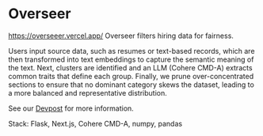 
# Overseer

https://overseeer.vercel.app/
Overseer filters hiring data for fairness.

Users input source data, such as resumes or text-based records, which are then transformed into text embeddings to capture the semantic meaning of the text. 
Next, clusters are identified and an LLM (Cohere CMD-A) extracts common traits that define each group. Finally, we prune over-concentrated sections to ensure that no dominant category skews the dataset, leading to a more balanced and representative distribution. 

See our [Devpost](https://devpost.com/software/overseer-vn8fpc) for more information.

Stack: Flask, Next.js, Cohere CMD-A, numpy, pandas
